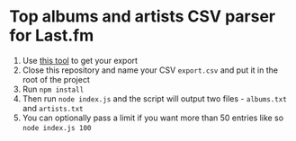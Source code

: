 # Top albums and artists CSV parser for Last.fm

1. Use [this tool](https://benjaminbenben.com/lastfm-to-csv/) to get your export
2. Close this repository and name your CSV `export.csv` and put it in the root of the project
3. Run `npm install`
4. Then run `node index.js` and the script will output two files - `albums.txt` and `artists.txt`
5. You can optionally pass a limit if you want more than 50 entries like so `node index.js 100`